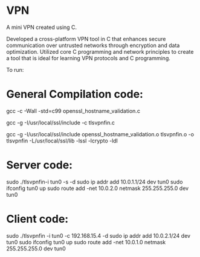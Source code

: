 # VPN
A mini VPN created using C.

Developed a cross-platform VPN tool in C that enhances secure communication over untrusted networks through
encryption and data optimization. Utilized core C programming and network principles to create a tool that is
ideal for learning VPN protocols and C programming.

To run:

# General Compilation code:

gcc -c -Wall -std=c99 openssl_hostname_validation.c

gcc -g -I/usr/local/ssl/include -c tlsvpnfin.c

gcc -g -I/usr/local/ssl/include openssl_hostname_validation.o tlsvpnfin.o -o tlsvpnfin -L/usr/local/ssl/lib  -lssl -lcrypto -ldl

# Server code:


sudo ./tlsvpnfin-i tun0 -s -d
sudo ip addr add 10.0.1.1/24 dev tun0
sudo ifconfig tun0 up
sudo route add -net 10.0.2.0 netmask 255.255.255.0 dev tun0

# Client code:

sudo ./tlsvpnfin -i tun0 -c 192.168.15.4 -d
sudo ip addr add 10.0.2.1/24 dev tun0
sudo ifconfig tun0 up
sudo route add -net 10.0.1.0 netmask 255.255.255.0 dev tun0

